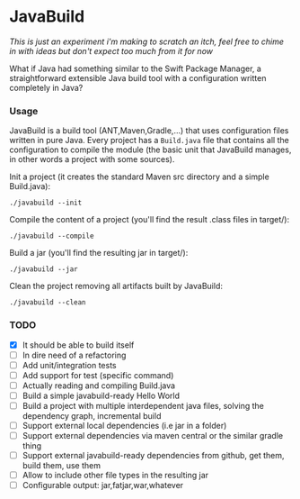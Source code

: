 # JavaBuild

*This is just an experiment i'm making to scratch an itch, feel free to chime in with ideas but don't expect too much from it for now*

What if Java had something similar to the Swift Package Manager, a straightforward extensible Java build tool with a configuration written completely in Java?


### Usage

JavaBuild is a build tool (ANT,Maven,Gradle,...) that uses configuration files written in pure Java.
Every project has a `Build.java` file that contains all the configuration to compile the module (the basic unit that JavaBuild manages, in other words a project with some sources).

Init a project (it creates the standard Maven src directory and a simple Build.java):

```
./javabuild --init
```

Compile the content of a project (you'll find the result .class files in target/):
```
./javabuild --compile
```

Build a jar (you'll find the resulting jar in target/):
```
./javabuild --jar
```

Clean the project removing all artifacts built by JavaBuild:
```
./javabuild --clean
```


### TODO
- [x] It should be able to build itself
- [ ] In dire need of a refactoring
- [ ] Add unit/integration tests
- [ ] Add support for test (specific command)
- [ ] Actually reading and compiling Build.java
- [ ] Build a simple javabuild-ready Hello World
- [ ] Build a project with multiple interdependent java files, solving the dependency graph, incremental build
- [ ] Support external local dependencies (i.e jar in a folder)
- [ ] Support external dependencies via maven central or the similar gradle thing
- [ ] Support external javabuild-ready dependencies from github, get them, build them, use them
- [ ] Allow to include other file types in the resulting jar
- [ ] Configurable output: jar,fatjar,war,whatever
